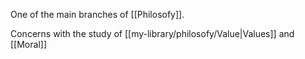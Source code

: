 One of the main branches of [[Philosofy]].

Concerns with the study of [[my-library/philosofy/Value|Values]] and [[Moral]]